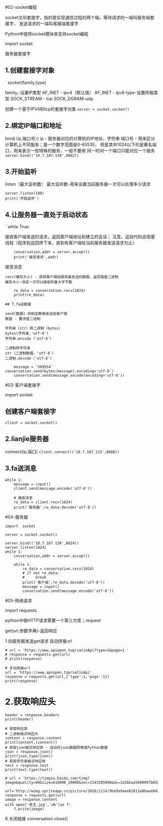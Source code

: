 #02-socket编程

socket又叫套接字，指的是实现通信过程的两个端。等待请求的一端叫服务端套接字，
发送请求的一端叫客服端套接字

Python中提供socket模块来支持socket编程

import socket

 服务器套接字
## 1.创建套接字对象
`
socket(family,type)

family,-设置IP类型  AF_INET - ipv4（默认值）  AF_INET - ipv6
type-设置传输类型  SOCK_STREAM - tcp  SOCK_DGRAM-udp

创建一个基于IPV4和tcp的套接字对象
`
server = socket.socket()
`
## 2.绑定IP端口和地址

bind(（ip,端口号）)
ip - 服务器对应的计算机的IP地址，字符串
端口号 - 用来区分计算机上不同服务；是一个数字范围是0-65535，
        但是其中1024以下的是著名端口，用来表示一些特殊的服务，一般不要用
        同一时间一个端口只能对应一个服务
`
server.bind(('10.7.187.130',8082))
`
## 3.开始监听

listen（最大监听数）
最大监听数-用来设置当前服务器一次可以处理多少请求
```
server.listen(100)
print('开始监听')
```
## 4.让服务器一直处于启动状态
`
while True:
  
 接收客户端发送的请求，返回客户端地址和建立的会话；
注意，这段代码会阻塞线程（程序到这回停下来，直到有客户端给当前服务器发送请求为止）
```
    conversation,addr = server.accept()
    print('接受请求',addr)
```
接受消息

    recv(缓存大小) - 获取客户端给服务器发送的数据，返回值是二进制
    缓存大小-决定一次可以接收的最大字节数
```
    re_data = conversation.recv(1024)
    print(re_data)
```
    ## 7.fa送数据

    send(数据)-将制定数据发送给客户端
    数据 - 要求是二进制
    
    字符串（str）转二进制（bytes）
    bytes(字符串,'utf-8')
    字符串.encode（'utf-8'）
    
    二进制转字符串
    str（二进制数据，'utf-8'）
    二进制.decode（'utf-8'）
```
    message = '589554'
conversation.send(bytes(message),encoding='utf-8')
    conversation.send(message.encode(encoding='utf-8'))
```

#03-客户端套接字

import socket
## 创建客户端套接字
`
client = socket.socket()
`
## 2.lianjie服务器

connect(ip,端口)
`
client.connect(('10.7.187.133',8080))
`
## 3.fa送消息
```
while 1:
    message = input()
    client.send(message.encode('utf-8'))

    # 接收消息
    re_data = client.recv(1024)
    print('服务器',re_data.decode('utf-8'))
```
#04-服务器
```
import  socket

server = socket.socket()

server.bind(('10.7.187.130',8824))
server.listen(1024)
while 1:
    conversation,addr = server.accept()

    while 1:
        re_data = conversation.recv(1024)
        # if not re_data:
        #     break
        print('客户端',re_data.decode('utf-8'))
        message = input()
        conversation.send(message.encode('utf-8'))
```

#05-网络请求

import requests

python中做HTTP请求需要一个第三方库；request

get(url,参数字典)-返回响应

 1.向服务器发送get请求
自动拼接url
```
# url = 'https://www.apiopen.top/satinApi?type=1&page=1 '
# response = requests.get(url)
# print(response)
```
```
# 手动拼接url
url = 'https://www.apiopen.top/satinApi'
response = requests.get(url,{'type':1,'page':1})
print(response)
```
# 2.获取响应头
```
header = response.headers
print(header)
```
```
# 获取响应体
# 二进制格式响应头
content = response.content
print(content,(content))
# 获取json格式响应体 - 自动将json数据转换成Python数据
json = response.json()
print(json,type(json))
# 获取字符串格式响应体
text = response.text
print(text,type(text))
```
```
# url = 'https://timgsa.baidu.com/timg?image&quality=80&size=b10000_10000&sec=1543395098&di=2a5bbaa5600097b050ba69a688672de9&src=http://p0.qhimgs4.com/t0112e7ebfdef7f923d.jpg '
url='http://wimg.spriteapp.cn/picture/2018/1114/9be9a9aee81811e8baee842b2b4c75ab_wpd.jpg'
response = requests.get(url)
image = response.content
with open('老王.jpg','wb')as f:
    f.write(image)
```










8.关闭链接
    conversation.close()
